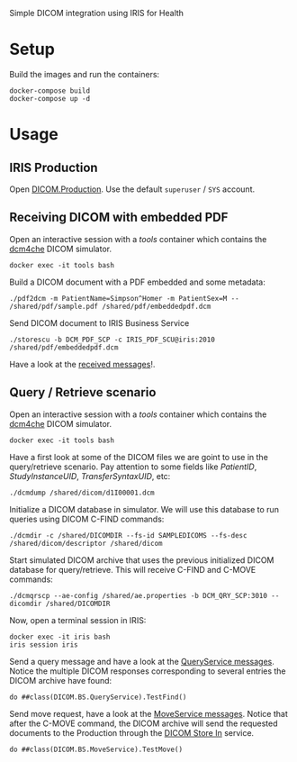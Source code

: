 Simple DICOM integration using IRIS for Health

# Setup
Build the images and run the containers:
```
docker-compose build
docker-compose up -d
```

# Usage

## IRIS Production
Open [DICOM.Production](http://localhost:52773/csp/user/EnsPortal.ProductionConfig.zen?PRODUCTION=DICOM.Production&$NAMESPACE=USER). Use the default `superuser` / `SYS` account.

## Receiving DICOM with embedded PDF
Open an interactive session with a *tools* container which contains the [dcm4che](https://github.com/dcm4che/dcm4che) DICOM simulator.
```
docker exec -it tools bash
```

Build a DICOM document with a PDF embedded and some metadata:
```
./pdf2dcm -m PatientName=Simpson^Homer -m PatientSex=M -- /shared/pdf/sample.pdf /shared/pdf/embeddedpdf.dcm
```

Send DICOM document to IRIS Business Service
```
./storescu -b DCM_PDF_SCP -c IRIS_PDF_SCU@iris:2010 /shared/pdf/embeddedpdf.dcm
```

Have a look at the [received messages](http://localhost:52773/csp/user/EnsPortal.MessageViewer.zen)!.

## Query / Retrieve scenario
Open an interactive session with a *tools* container which contains the [dcm4che](https://github.com/dcm4che/dcm4che) DICOM simulator.
```
docker exec -it tools bash
```

Have a first look at some of the DICOM files we are goint to use in the query/retrieve scenario. Pay attention to some fields like *PatientID*, *StudyInstanceUID*, *TransferSyntaxUID*, etc:
```
./dcmdump /shared/dicom/d1I00001.dcm
```

Initialize a DICOM database in simulator. We will use this database to run queries using DICOM C-FIND commands:
```
./dcmdir -c /shared/DICOMDIR --fs-id SAMPLEDICOMS --fs-desc /shared/dicom/descriptor /shared/dicom
```

Start simulated DICOM archive that uses the previous initialized DICOM database for query/retrieve. This will receive C-FIND and C-MOVE commands:
```
./dcmqrscp --ae-config /shared/ae.properties -b DCM_QRY_SCP:3010 --dicomdir /shared/DICOMDIR
```

Now, open a terminal session in IRIS:
```
docker exec -it iris bash
iris session iris
```

Send a query message and have a look at the [QueryService messages](http://localhost:52773/csp/user/EnsPortal.MessageViewer.zen?SOURCEORTARGET=QueryService). Notice the multiple DICOM responses corresponding to several entries the DICOM archive have found:
```objectscript
do ##class(DICOM.BS.QueryService).TestFind()
```

Send move request, have a look at the [MoveService messages](http://localhost:52773/csp/user/EnsPortal.MessageViewer.zen?SOURCEORTARGET=MoveService). Notice that after the C-MOVE command, the DICOM archive will send the requested documents to the Production through the [DICOM Store In](http://localhost:52773/csp/user/EnsPortal.MessageViewer.zen?SOURCEORTARGET=DICOM%20Store%20In) service.
```objectscript
do ##class(DICOM.BS.MoveService).TestMove()
```
